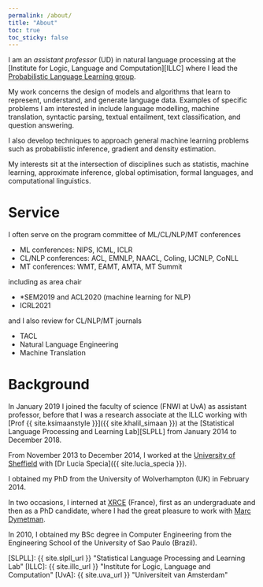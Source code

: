 ```yaml
---
permalink: /about/
title: "About"
toc: true
toc_sticky: false
---
```


I am an *assistant professor* (UD) in natural language processing at the [Institute for Logic, Language and Computation][ILLC] where I lead the [Probabilistic Language Learning group](https://probabll.github.io). 

My work concerns the design of models and algorithms that learn to represent, understand, and generate language data. Examples of specific problems I am interested in include language modelling, machine translation, syntactic parsing, textual entailment, text classification, and question answering. 

I also develop techniques to approach general machine learning problems such as probabilistic inference, gradient and density estimation. 

My interests sit at the intersection of disciplines such as statistis, machine learning, approximate inference, global optimisation, formal languages, and computational linguistics.

# Service

I often serve on the program committee of ML/CL/NLP/MT conferences

* ML conferences: NIPS, ICML, ICLR
* CL/NLP conferences: ACL, EMNLP, NAACL, Coling, IJCNLP, CoNLL
* MT conferences: WMT, EAMT, AMTA, MT Summit

including as area chair

* \*SEM2019 and ACL2020 (machine learning for NLP) 
* ICRL2021 

and I also review for CL/NLP/MT journals

* TACL
* Natural Language Engineering
* Machine Translation


# Background


In January 2019 I joined the faculty of science (FNWI at UvA) as assistant professor, before that I was a research associate at the ILLC working
 with [Prof {{ site.ksimaanstyle }}]({{ site.khalil_simaan }}) at the [Statistical Language Processing and Learning Lab][SLPLL] from January 2014 to December 2018.

From November 2013 to December 2014, I worked at the [University of Sheffield](http://www.sheffield.ac.uk/dcs) with [Dr Lucia Specia]({{ site.lucia_specia }}). 

I obtained my PhD from the University of Wolverhampton (UK) in February 2014.

In two occasions, I interned at [XRCE](http://www.xrce.xerox.com) (France), first as an undergraduate and then as a PhD candidate, where I had the great pleasure to work with [Marc Dymetman](http://www.xrce.xerox.com/About-XRCE/People/Marc-Dymetman).

In 2010, I obtained my BSc degree in Computer Engineering from the Engineering School of the University of Sao Paulo (Brazil).

[SLPLL]: {{ site.slpll_url }} "Statistical Language Processing and Learning Lab"
[ILLC]: {{ site.illc_url }} "Institute for Logic, Language and Computation"
[UvA]: {{ site.uva_url }} "Universiteit van Amsterdam"
